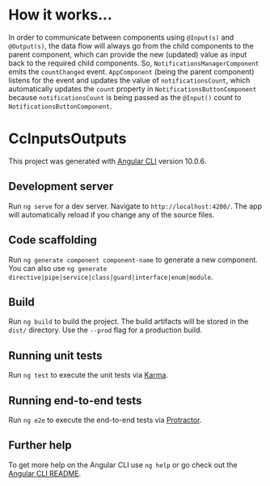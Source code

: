 # How it works...

In order to communicate between components using `@Input(s)` and `@Output(s)`, the data flow will always go from the child components to the parent component, which can provide the new (updated) value as input back to the required child components. So, `NotificationsManagerComponent` emits the `countChanged` event. `AppComponent` (being the parent component) listens for the event and updates the value of `notificationsCount`, which automatically updates the `count` property in `NotificationsButtonComponent` because `notificationsCount` is being passed as the `@Input()` count to `NotificationsButtonComponent`.

# CcInputsOutputs

This project was generated with [Angular CLI](https://github.com/angular/angular-cli) version 10.0.6.

## Development server

Run `ng serve` for a dev server. Navigate to `http://localhost:4200/`. The app will automatically reload if you change any of the source files.

## Code scaffolding

Run `ng generate component component-name` to generate a new component. You can also use `ng generate directive|pipe|service|class|guard|interface|enum|module`.

## Build

Run `ng build` to build the project. The build artifacts will be stored in the `dist/` directory. Use the `--prod` flag for a production build.

## Running unit tests

Run `ng test` to execute the unit tests via [Karma](https://karma-runner.github.io).

## Running end-to-end tests

Run `ng e2e` to execute the end-to-end tests via [Protractor](http://www.protractortest.org/).

## Further help

To get more help on the Angular CLI use `ng help` or go check out the [Angular CLI README](https://github.com/angular/angular-cli/blob/master/README.md).

